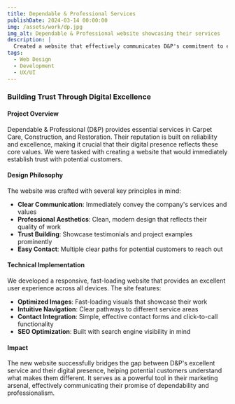 ```yaml
---
title: Dependable & Professional Services
publishDate: 2024-03-14 00:00:00
img: /assets/work/dp.jpg
img_alt: Dependable & Professional website showcasing their services
description: |
  Created a website that effectively communicates D&P's commitment to excellence.
tags:
  - Web Design
  - Development
  - UX/UI
---
```


### Building Trust Through Digital Excellence

#### Project Overview

Dependable & Professional (D&P) provides essential services in Carpet Care, Construction, and Restoration. Their reputation is built on reliability and excellence, making it crucial that their digital presence reflects these core values. We were tasked with creating a website that would immediately establish trust with potential customers.

#### Design Philosophy

The website was crafted with several key principles in mind:

- **Clear Communication**: Immediately convey the company's services and values
- **Professional Aesthetics**: Clean, modern design that reflects their quality of work
- **Trust Building**: Showcase testimonials and project examples prominently
- **Easy Contact**: Multiple clear paths for potential customers to reach out

#### Technical Implementation

We developed a responsive, fast-loading website that provides an excellent user experience across all devices. The site features:

- **Optimized Images**: Fast-loading visuals that showcase their work
- **Intuitive Navigation**: Clear pathways to different service areas
- **Contact Integration**: Simple, effective contact forms and click-to-call functionality
- **SEO Optimization**: Built with search engine visibility in mind

#### Impact

The new website successfully bridges the gap between D&P's excellent service and their digital presence, helping potential customers understand what makes them different. It serves as a powerful tool in their marketing arsenal, effectively communicating their promise of dependability and professionalism. 